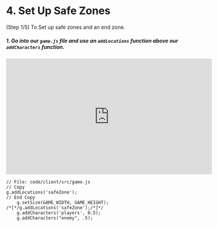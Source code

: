 # 4. Set Up Safe Zones
(Step 1/5) To Set up safe zones and an end zone.

##### 1. Go into our `game.js` file and use an `addLocations` _function_ **above** our `addCharacters` function.

<iframe width="560" height="315" src="https://www.youtube.com/embed/BD4Gdtoz7-I" frameborder="0" allow="accelerometer; autoplay; clipboard-write; encrypted-media; gyroscope; picture-in-picture" allowfullscreen></iframe>

```
// File: code/client/src/game.js
// Copy 
g.addLocations('safeZone');
// End Copy
    g.setSize(GAME_WIDTH, GAME_HEIGHT);
/*[*/g.addLocations('safeZone');/*]*/
    g.addCharacters('players', 0.5);
    g.addCharacters("enemy", .5);
```
